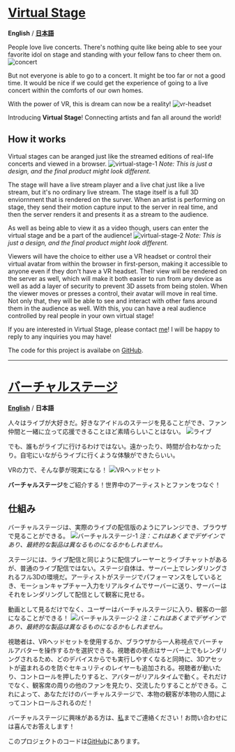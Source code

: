 # [Virtual Stage](https://vist.live/)
**English** / **[日本語](#バーチャルステージ)**

People love live concerts. There's nothing quite like being able to see your favorite idol on stage and standing with your fellow fans to cheer them on. 
![concert](https://4.bp.blogspot.com/-ecq76A9jlJc/WH2bfTtuP9I/AAAAAAABBKM/xCYMj6snh-kKgknAflk_qsUQvDcvMYtzwCLcB/w1200-h630-p-k-no-nu/movie_liveviewing_man.png)

But not everyone is able to go to a concert. It might be too far or not a good time. It would be nice if we could get the experience of going to a live concert within the comforts of our own homes. 

With the power of VR, this is dream can now be a reality!
![vr-headset](https://th.bing.com/th/id/R.c3aace79719c704133f2c967607f6c00?rik=DiIpRPLm0tYVBg&riu=http%3a%2f%2f1.bp.blogspot.com%2f-WP43YfryJbE%2fV5AXsGCdbTI%2fAAAAAAAA8aA%2fhDTCguNpBJYgie-xvgZ-Su-FExhoyxsQwCLcB%2fs800%2fvr_game_motion.png&ehk=ta6kMfQ%2fGAloFPaqMTHRmvFVTcH6C1xmz6pnQUBvRVk%3d&risl=&pid=ImgRaw&r=0)

Introducing **Virtual Stage**! Connecting artists and fan all around the world!

## How it works
Virtual stages can be aranged just like the streamed editions of real-life concerts and viewed in a browser.
![virtual-stage-1](public/virtual-stage-1.png)
*Note: This is just a design, and the final product might look different.*

The stage will have a live stream player and a live chat just like a live stream, but it's no ordinary live stream. The stage itself is a full 3D enviornment that is rendered on the surver. When an artist is performing on stage, they send their motion capture input to the server in real time, and then the server renders it and presents it as a stream to the audience. 

As well as being able to view it as a video though, users can enter the virtual stage and be a part of the audience!
![virtual-stage-2](public/virtual-stage-2.png)
*Note: This is just a design, and the final product might look different.*

Viewers will have the choice to either use a VR headset or control their virtual avatar from within the browser in first-person, making it accessible to anyone even if they don't have a VR headset. Their view will be rendered on the server as well, which will make it both easier to run from any device as well as add a layer of security to prevent 3D assets from being stolen. When the viewer moves or presses a control, their avatar will move in real time. Not only that, they will be able to see and interact with other fans around them in the audience as well. With this, you can have a real audience controlled by real people in your own virtual stage!

If you are interested in Virtual Stage, please contact [me](https://lacostigan.com/)! I will be happy to reply to any inquiries you may have!

The code for this project is availabe on [GitHub](https://github.com/lmntr/vist.live/).

---

# [バーチャルステージ](https://vist.live/)
**[English](#virtual-stage)** / **日本語**

人々はライブが大好きだ。好きなアイドルのステージを見ることができ、ファン仲間と一緒に立って応援できることほど素晴らしいことはない。
![ライブ](https://4.bp.blogspot.com/-ecq76A9jlJc/WH2bfTtuP9I/AAAAAAABBKM/xCYMj6snh-kKgknAflk_qsUQvDcvMYtzwCLcB/w1200-h630-p-k-no-nu/movie_liveviewing_man.png)

でも、誰もがライブに行けるわけではない。遠かったり、時間が合わなかったり。自宅にいながらライブに行くような体験ができたらいい。

VRの力で、そんな夢が現実になる！
![VRヘッドセット](https://th.bing.com/th/id/R.c3aace79719c704133f2c967607f6c00?rik=DiIpRPLm0tYVBg&riu=http%3a%2f%2f1.bp.blogspot.com%2f-WP43YfryJbE%2fV5AXsGCdbTI%2fAAAAAAAA8aA%2fhDTCguNpBJYgie-xvgZ-Su-FExhoyxsQwCLcB%2fs800%2fvr_game_motion.png&ehk=ta6kMfQ%2fGAloFPaqMTHRmvFVTcH6C1xmz6pnQUBvRVk%3d&risl=&pid=ImgRaw&r=0)

**バーチャルステージ**をご紹介する！世界中のアーティストとファンをつなぐ！

## 仕組み
バーチャルステージは、実際のライブの配信版のようにアレンジでき、ブラウザで見ることができる。
![バーチャルステージ-1](public/virtual-stage-1.png)
*注：これはあくまでデザインであり、最終的な製品は異なるものになるかもしれません。*

ステージには、ライブ配信と同じように配信プレーヤーとライブチャットがあるが、普通のライブ配信ではない。ステージ自体は、サーバー上でレンダリングされるフル3Dの環境だ。アーティストがステージでパフォーマンスをしているとき、モーションキャプチャー入力をリアルタイムでサーバーに送り、サーバーはそれをレンダリングして配信として観客に見せる。

動画として見るだけでなく、ユーザーはバーチャルステージに入り、観客の一部になることができる！
![バーチャルステージ-2](public/virtual-stage-2.png)
*注：これはあくまでデザインであり、最終的な製品は異なるものになるかもしれません。*

視聴者は、VRヘッドセットを使用するか、ブラウザから一人称視点でバーチャルアバターを操作するかを選択できる。視聴者の視点はサーバー上でもレンダリングされるため、どのデバイスからでも実行しやすくなると同時に、3Dアセットが盗まれるのを防ぐセキュリティのレイヤーも追加される。視聴者が動いたり、コントロールを押したりすると、アバターがリアルタイムで動く。それだけでなく、観客席の周りの他のファンを見たり、交流したりすることができる。これによって、あなただけのバーチャルステージで、本物の観客が本物の人間によってコントロールされるのだ！

バーチャルステージに興味がある方は、[私](https://lacostigan.com/)までご連絡ください！お問い合わせには喜んでお答えします！

このプロジェクトのコードは[GitHub](https://github.com/lmntr/vist.live/)にあります。
